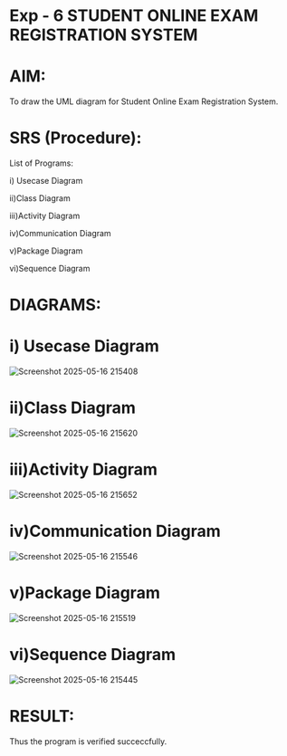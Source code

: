 # Exp - 6 STUDENT ONLINE EXAM REGISTRATION SYSTEM

# AIM:
To draw the UML diagram for Student Online Exam Registration System.

# SRS (Procedure):
List of Programs:

i) Usecase Diagram

ii)Class Diagram

iii)Activity Diagram

iv)Communication Diagram

v)Package Diagram

vi)Sequence Diagram

# DIAGRAMS:
# i) Usecase Diagram
![Screenshot 2025-05-16 215408](https://github.com/user-attachments/assets/40f876d9-134a-47a4-b5b3-3661fce62036)


# ii)Class Diagram
![Screenshot 2025-05-16 215620](https://github.com/user-attachments/assets/c4238a62-6812-4001-ab49-86789b5a0840)


# iii)Activity Diagram
![Screenshot 2025-05-16 215652](https://github.com/user-attachments/assets/75e5da0d-a3f5-4464-85b9-dc45737a4563)


# iv)Communication Diagram
![Screenshot 2025-05-16 215546](https://github.com/user-attachments/assets/aa42841a-5fba-459c-a62c-95880604df4f)



# v)Package Diagram
![Screenshot 2025-05-16 215519](https://github.com/user-attachments/assets/b82f2eb0-320f-4ec5-8154-8b6e15e3231d)


# vi)Sequence Diagram
![Screenshot 2025-05-16 215445](https://github.com/user-attachments/assets/44452c33-1a32-4546-a7f4-f8bec257a761)


# RESULT:
Thus the program is verified succeccfully.
